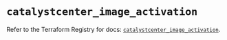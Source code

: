 # `catalystcenter_image_activation`

Refer to the Terraform Registry for docs: [`catalystcenter_image_activation`](https://registry.terraform.io/providers/ciscodevnet/catalystcenter/0.4.0/docs/resources/image_activation).
